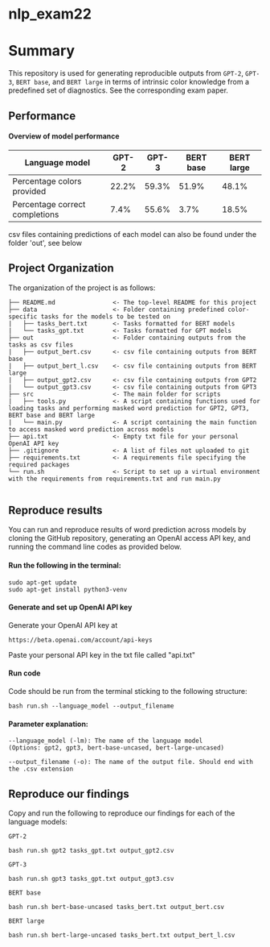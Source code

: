 # nlp_exam22

# Summary

This repository is used for generating reproducible outputs from `GPT-2`, `GPT-3`, `BERT base`, and `BERT large` in terms of intrinsic color knowledge from a predefined set of diagnostics. See the corresponding exam paper.

## Performance

#### Overview of model performance
Language model| GPT-2 | GPT-3 | BERT base | BERT large | 
--- | --- | --- | --- |--- |
Percentage colors provided | 22.2% | 59.3% | 51.9% | 48.1% |
Percentage correct completions | 7.4% | 55.6% | 3.7% | 18.5% |

csv files containing predictions of each model can also be found under the folder 'out', see below

## Project Organization
The organization of the project is as follows:


```
├── README.md                <- The top-level README for this project
├── data                     <- Folder containing predefined color-specific tasks for the models to be tested on
|   ├── tasks_bert.txt       <- Tasks formatted for BERT models
|   └── tasks_gpt.txt        <- Tasks formatted for GPT models
├── out                      <- Folder containing outputs from the tasks as csv files
|   ├── output_bert.csv      <- csv file containing outputs from BERT base
|   ├── output_bert_l.csv    <- csv file containing outputs from BERT large
|   ├── output_gpt2.csv      <- csv file containing outputs from GPT2
|   └── output_gpt3.csv      <- csv file containing outputs from GPT3
├── src                      <- The main folder for scripts
|   ├── tools.py             <- A script containing functions used for loading tasks and performing masked word prediction for GPT2, GPT3, BERT base and BERT large 
|   └── main.py              <- A script containing the main function to access masked word prediction across models
├── api.txt                  <- Empty txt file for your personal OpenAI API key
├── .gitignore               <- A list of files not uploaded to git
├── requirements.txt         <- A requirements file specifying the required packages
└── run.sh                   <- Script to set up a virtual environment with the requirements from requirements.txt and run main.py 


```

## Reproduce results
You can run and reproduce results of word prediction across models by cloning the GitHub repository, generating an OpenAI access API key, and running the command line codes as provided below.

#### Run the following in the terminal: 
```
sudo apt-get update
sudo apt-get install python3-venv
```
#### Generate and set up OpenAI API key

Generate your OpenAI API key at
```
https://beta.openai.com/account/api-keys
```
Paste your personal API key in the txt file called "api.txt" 

#### Run code
Code should be run from the terminal sticking to the following structure:

```
bash run.sh --language_model --output_filename
```
#### Parameter explanation:
```
--language_model (-lm): The name of the language model 
(Options: gpt2, gpt3, bert-base-uncased, bert-large-uncased)

--output_filename (-o): The name of the output file. Should end with the .csv extension 

```
## Reproduce our findings

Copy and run the following to reproduce our findings for each of the language models:

`GPT-2`  
```
bash run.sh gpt2 tasks_gpt.txt output_gpt2.csv
```
`GPT-3`  
```
bash run.sh gpt3 tasks_gpt.txt output_gpt3.csv
```
`BERT base`
```
bash run.sh bert-base-uncased tasks_bert.txt output_bert.csv
```
`BERT large`
```
bash run.sh bert-large-uncased tasks_bert.txt output_bert_l.csv
```
